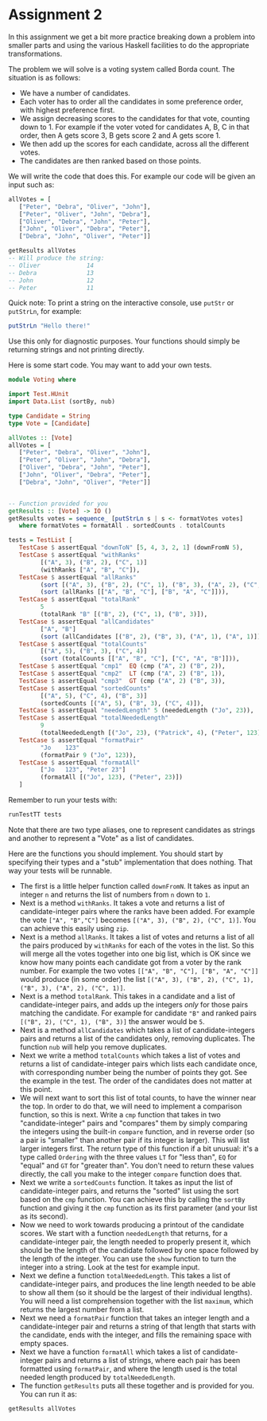 # Assignment 2

In this assignment we get a bit more practice breaking down a problem into smaller parts and using the various Haskell facilities to do the appropriate transformations.

The problem we will solve is a voting system called Borda count. The situation is as follows:

- We have a number of candidates.
- Each voter has to order all the candidates in some preference order, with highest preference first.
- We assign decreasing scores to the candidates for that vote, counting down to 1. For example if the voter voted for candidates A, B, C in that order, then A gets score 3, B gets score 2 and A gets score 1.
- We then add up the scores for each candidate, across all the different votes.
- The candidates are then ranked based on those points.

We will write the code that does this. For example our code will be given an input such as:

```haskell
allVotes = [
   ["Peter", "Debra", "Oliver", "John"],
   ["Peter", "Oliver", "John", "Debra"],
   ["Oliver", "Debra", "John", "Peter"],
   ["John", "Oliver", "Debra", "Peter"],
   ["Debra", "John", "Oliver", "Peter"]]

getResults allVotes
-- Will produce the string:
-- Oliver             14
-- Debra              13
-- John               12
-- Peter              11
```

Quick note: To print a string on the interactive console, use `putStr` or `putStrLn`, for example:
```haskell
putStrLn "Hello there!"
```
Use this only for diagnostic purposes. Your functions should simply be returning strings and not printing directly.

Here is some start code. You may want to add your own tests.
```haskell
module Voting where

import Test.HUnit
import Data.List (sortBy, nub)

type Candidate = String
type Vote = [Candidate]

allVotes :: [Vote]
allVotes = [
   ["Peter", "Debra", "Oliver", "John"],
   ["Peter", "Oliver", "John", "Debra"],
   ["Oliver", "Debra", "John", "Peter"],
   ["John", "Oliver", "Debra", "Peter"],
   ["Debra", "John", "Oliver", "Peter"]]


-- Function provided for you
getResults :: [Vote] -> IO ()
getResults votes = sequence_ [putStrLn s | s <- formatVotes votes]
   where formatVotes = formatAll . sortedCounts . totalCounts

tests = TestList [
   TestCase $ assertEqual "downToN" [5, 4, 3, 2, 1] (downFromN 5),
   TestCase $ assertEqual "withRanks"
         [("A", 3), ("B", 2), ("C", 1)]
         (withRanks ["A", "B", "C"]),
   TestCase $ assertEqual "allRanks"
         (sort [("A", 3), ("B", 2), ("C", 1), ("B", 3), ("A", 2), ("C", 1)])
         (sort (allRanks [["A", "B", "C"], ["B", "A", "C"]])),
   TestCase $ assertEqual "totalRank"
         5
         (totalRank "B" [("B", 2), ("C", 1), ("B", 3)]),
   TestCase $ assertEqual "allCandidates"
         ["A", "B"]
         (sort (allCandidates [("B", 2), ("B", 3), ("A", 1), ("A", 1)])),
   TestCase $ assertEqual "totalCounts"
         [("A", 5), ("B", 3), ("C", 4)]
         (sort (totalCounts [["A", "B", "C"], ["C", "A", "B"]])),
   TestCase $ assertEqual "cmp1"  EQ (cmp ("A", 2) ("B", 2)),
   TestCase $ assertEqual "cmp2"  LT (cmp ("A", 2) ("B", 1)),
   TestCase $ assertEqual "cmp3"  GT (cmp ("A", 2) ("B", 3)),
   TestCase $ assertEqual "sortedCounts"
         [("A", 5), ("C", 4), ("B", 3)]
         (sortedCounts [("A", 5), ("B", 3), ("C", 4)]),
   TestCase $ assertEqual "neededLength" 5 (neededLength ("Jo", 23)),
   TestCase $ assertEqual "totalNeededLength"
         9
         (totalNeededLength [("Jo", 23), ("Patrick", 4), ("Peter", 123)]),
   TestCase $ assertEqual "formatPair"
         "Jo    123"
         (formatPair 9 ("Jo", 123)),
   TestCase $ assertEqual "formatAll"
         ["Jo   123", "Peter 23"]
         (formatAll [("Jo", 123), ("Peter", 23)])
   ]
```
Remember to run your tests with:
```haskell
runTestTT tests
```

Note that there are two type aliases, one to represent candidates as strings and another to represent a "Vote" as a list of candidates.

Here are the functions you should implement. You should start by specifying their types and a "stub" implementation that does nothing. That way your tests will be runnable.

- The first is a little helper function called `downFromN`. It takes as input an integer `n` and returns the list of numbers from `n` down to `1`.
- Next is a method `withRanks`. It takes a vote and returns a list of candidate-integer pairs where the ranks have been added. For example the vote `["A", "B","C"]` becomes `[("A", 3), ("B", 2), ("C", 1)]`. You can achieve this easily using `zip`.
- Next is a method `allRanks`. It takes a list of votes and returns a list of all the pairs produced by `withRanks` for each of the votes in the list. So this will merge all the votes together into one big list, which is OK since we know how many points each candidate got from a voter by the rank number. For example the two votes `[["A", "B", "C"], ["B", "A", "C"]]` would produce (in some order) the list `[("A", 3), ("B", 2), ("C", 1), ("B", 3), ("A", 2), ("C", 1)]`.
- Next is a method `totalRank`. This takes in a candidate and a list of candidate-integer pairs, and adds up the integers *only* for those pairs matching the candidate. For example for candidate `"B"` and ranked pairs `[("B", 2), ("C", 1), ("B", 3)]` the answer would be `5`.
- Next is a method `allCandidates` which takes a list of candidate-integers pairs and returns a list of the candidates only, removing duplicates. The function `nub` will help you remove duplicates.
- Next we write a method `totalCounts` which takes a list of votes and returns a list of candidate-integer pairs which lists each candidate once, with corresponding number being the number of points they got. See the example in the test. The order of the candidates does not matter at this point.
- We will next want to sort this list of total counts, to have the winner near the top. In order to do that, we will need to implement a comparison function, so this is next. Write a `cmp` function that takes in two "candidate-integer" pairs and "compares" them by simply comparing the integers using the built-in `compare` function, and in reverse order (so a pair is "smaller" than another pair if its integer is larger). This will list larger integers first. The return type of this function if a bit unusual: it's a type called `Ordering` with the three values `LT` for "less than", `EQ` for "equal" and `GT` for "greater than". You don't need to return these values directly, the call you make to the integer `compare` function does that.
- Next we write a `sortedCounts` function. It takes as input the list of candidate-integer pairs, and returns the "sorted" list using the sort based on the `cmp` function. You can achieve this by calling the `sortBy` function and giving it the `cmp` function as its first parameter (and your list as its second).
- Now we need to work towards producing a printout of the candidate scores. We start with a function `neededLength` that returns, for a candidate-integer pair, the length needed to properly present it, which should be the length of the candidate followed by one space followed by the length of the integer. You can use the `show` function to turn the integer into a string. Look at the test for example input.
- Next we define a function `totalNeededLength`. This takes a list of candidate-integer pairs, and produces the line length needed to be able to show all them (so it should be the largest of their individual lengths). You will need a list comprehension together with the list `maximum`, which returns the largest number from a list.
- Next we need a `formatPair` function that takes an integer length and a candidate-integer pair and returns a string of that length that starts with the candidate, ends with the integer, and fills the remaining space with empty spaces.
- Next we have a function `formatAll` which takes a list of candidate-integer pairs and returns a list of strings, where each pair has been formatted using `formatPair`, and where the length used is the total needed length produced by `totalNeededLength`.
- The function `getResults` puts all these together and is provided for you. You can run it as:

```haskell
getResults allVotes
```
